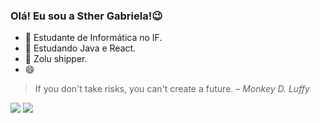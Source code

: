 ### Olá! Eu sou a Sther Gabriela!😉

- 🔭 Estudante de Informática no IF.
- 🌱 Estudando Java e React.
- 👯 Zolu shipper.
- 😄
>If you don't take risks, you can't create a future. – _Monkey D. Luffy_

<div>
  <a href-"https://github.com/StherS">
  <img height "100em" src= "https://github-readme-stats.vercel.app/api?username=StherS&show_icons=true&theme=tokyonight"/>
 <img height "200em" src= "https://github-readme-stats.vercel.app/api/top-langs/?username=StherS&layout=pie&show_icons=true&theme=tokyonight"/>
</div>
